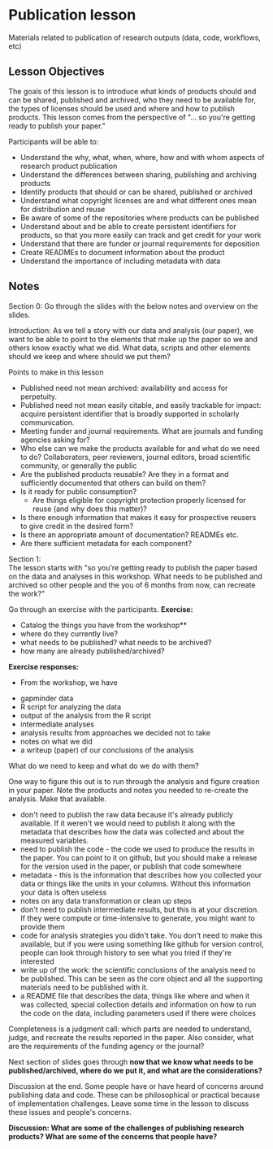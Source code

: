 # Publication lesson
Materials related to publication of research outputs (data, code, workflows, etc)

## Lesson Objectives

The goals of this lesson is to introduce what kinds of products should and can be shared, published and archived, who they need to be available for, the types of licenses should be used and where and how to publish products. This lesson comes from the perspective of "... so you're getting ready to publish your paper."

Participants will be able to:
- Understand the why, what, when, where, how and with whom aspects of research product publication
- Understand the differences between sharing, publishing  and archiving products
- Identify products that should or can be shared, published or archived
- Understand what copyright licenses are and what different ones mean for distribution and reuse
- Be aware of some of the repositories where products can be published
- Understand about and be able to create persistent identifiers for products, so that you more easily can track and get credit for your work
- Understand that there are funder or journal requirements for deposition
- Create READMEs to document information about the product
- Understand the importance of including metadata with data


## Notes

Section 0: Go through the slides with the below notes and overview on the slides.

Introduction:
As we tell a story with our data and analysis (our paper), we want to be able to point to the elements that make up the paper so we and others know exactly what we did. What data, scripts and other elements should we keep and where should we put them?

Points to make in this lesson

* Published need not mean archived: availability and access for
  perpetuity.
* Published need not mean easily citable, and easily trackable for
    impact: acquire persistent identifier that is broadly supported in
    scholarly communication.
* Meeting funder and journal requirements. What are journals and funding agencies asking for?
* Who else can we make the products available for and what do we need to do? Collaborators, peer reviewers, journal editors, broad scientific community, or generally the public
* Are the published products reusable? Are they in a format and sufficiently documented that others can build on them?
* Is it ready for public consumption?
  * Are things eligible for copyright protection properly licensed for reuse
 (and why does this matter)?
* Is there enough information that makes it easy for prospective reusers to give credit in the desired form?
* Is there an appropriate amount of documentation? READMEs etc.
* Are there sufficient metadata for each component?


Section 1:  
The lesson starts with "so you're getting ready to publish the paper based on the data and analyses in this workshop. What needs to be published and archived so other people and the you of 6 months from now, can recreate the work?"

Go through an exercise with the participants.
**Exercise:**
  * Catalog the things you have from the workshop**
  * where do they currently live?
  * what needs to be published? what needs to be archived?
  * how many are already published/archived?

**Exercise responses:**
* From the workshop, we have
- gapminder data
- R script for analyzing the data
- output of the analysis from the R script
- intermediate analyses
- analysis results from approaches we decided not to take
- notes on what we did
- a writeup (paper) of our conclusions of the analysis

What do we need to keep and what do we do with them?

One way to figure this out is to run through the analysis and figure creation in your paper. Note the products and notes you needed to re-create the analysis. Make that available.

- don't need to publish the raw data because it's already publicly available. If it weren't we would need to publish it along with the metadata that describes how the data was collected and about the measured variables.
- need to publish the code - the code we used to produce the results in the paper. You can point to it on github, but you should make a release for the version used in the paper, or publish that code somewhere
- metadata - this is the information that describes how you collected your data or things like the units in your columns. Without this information your data is often useless
- notes on any data transformation or clean up steps
- don't need to publish intermediate results, but this is at your discretion. If they were compute or time-intensive to generate, you might want to provide them
- code for analysis strategies you didn't take. You don't need to make this available, but if  you were using something like github for version control, people can look through history to see what you tried if they're interested
- write up of the work: the scientific conclusions of the analysis need to be published. This can be seen as the core object and all the supporting materials need to be published with it.
- a README file that describes the data, things like where and when it was collected, special collection details and information on how to run the code on the data, including parameters used if there were choices

Completeness is a judgment call: which parts are needed to understand, judge, and recreate the results reported in the paper. Also consider, what are the requirements of the funding agency or the journal?

Next section of slides goes through **now that we know what needs to be published/archived, where do we put it, and what are the considerations?**

Discussion at the end. Some people have or have heard of concerns around publishing data and code. These can be philosophical or practical because of implementation challenges. Leave some time in the lesson to discuss these issues and people's concerns.

**Discussion: What are some of the challenges of publishing research products? What are some of the concerns that people have?**





[@tnabtaf]: http://github.com/tnabtaf
[@kcranston]: http://github.com/kcranston
[@hlapp]: http://github.com/hlapp
